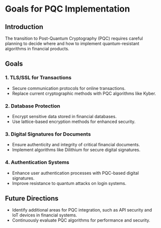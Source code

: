 # Goals for PQC Implementation

## Introduction
The transition to Post-Quantum Cryptography (PQC) requires careful planning to decide where and how to implement quantum-resistant algorithms in financial products.

## Goals
### 1. **TLS/SSL for Transactions**
- Secure communication protocols for online transactions.
- Replace current cryptographic methods with PQC algorithms like Kyber.

### 2. **Database Protection**
- Encrypt sensitive data stored in financial databases.
- Use lattice-based encryption methods for enhanced security.

### 3. **Digital Signatures for Documents**
- Ensure authenticity and integrity of critical financial documents.
- Implement algorithms like Dilithium for secure digital signatures.

### 4. **Authentication Systems**
- Enhance user authentication processes with PQC-based digital signatures.
- Improve resistance to quantum attacks on login systems.

## Future Directions
- Identify additional areas for PQC integration, such as API security and IoT devices in financial systems.
- Continuously evaluate PQC algorithms for performance and security.
